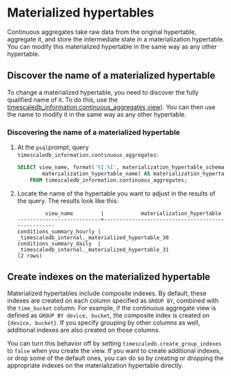 # Materialized hypertables
Continuous aggregates take raw data from the original hypertable, aggregate it,
and store the intermediate state in a materialization hypertable. You can modify
this materialized hypertable in the same way as any other hypertable.

## Discover the name of a materialized hypertable
To change a materialized hypertable, you need to discover the fully qualified
name of it. To do this, use the
[timescaledb_information.continuous_aggregates view][api-continuous-aggregates-info]).
You can then use the name to modify it in the same way as any other hypertable.

<procedure>

### Discovering the name of a materialized hypertable
1.  At the `psql`prompt, query `timescaledb_information.continuous_aggregates`:
    ```sql
    SELECT view_name, format('%I.%I', materialization_hypertable_schema,
            materialization_hypertable_name) AS materialization_hypertable
        FROM timescaledb_information.continuous_aggregates;
    ```
1.  Locate the name of the hypertable you want to adjust in the results of the
    query. The results look like this:
    ```
             view_name         |            materialization_hypertable
    ---------------------------+---------------------------------------------------
    conditions_summary_hourly | _timescaledb_internal._materialized_hypertable_30
    conditions_summary_daily  | _timescaledb_internal._materialized_hypertable_31
    (2 rows)
    ```

</procedure>

## Create indexes on the materialized hypertable
Materialized hypertables include composite indexes. By default, these indexes
are created on each column specified as `GROUP BY`, combined with the
`time_bucket` column. For example, if the continuous aggregate view is defined
as `GROUP BY device, bucket`, the composite index is created on `{device,
bucket}`. If you specify grouping by other columns as well, additional indexes
are also created on those columns.

You can turn this behavior off by setting `timescaledb.create_group_indexes` to
`false` when you create the view. If you want to create additional indexes, or
drop some of the default ones, you can do so by creating or dropping the
appropriate indexes on the materialization hypertable directly.


[api-continuous-aggregates-info]: /api/:currentVersion:/informational-views/continuous_aggregates/
